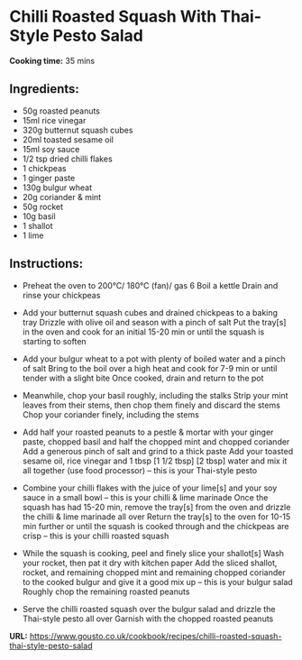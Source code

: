 # Chilli Roasted Squash With Thai-Style Pesto Salad

**Cooking time:** 35 mins

## Ingredients:

- 50g roasted peanuts
- 15ml rice vinegar
- 320g butternut squash cubes
- 20ml toasted sesame oil
- 15ml soy sauce
- 1/2 tsp dried chilli flakes
- 1 chickpeas
- 1 ginger paste
- 130g bulgur wheat
- 20g coriander & mint
- 50g rocket
- 10g basil
- 1 shallot
- 1 lime

## Instructions:

- Preheat the oven to 200°C/ 180°C (fan)/ gas 6
  Boil a kettle
  Drain and rinse your chickpeas

- Add your butternut squash cubes and drained chickpeas to a baking tray
  Drizzle with olive oil and season with a pinch of salt
  Put the tray[s] in the oven and cook for an initial 15-20 min or until the squash is starting to soften

- Add your bulgur wheat to a pot with plenty of boiled water and a pinch of salt
  Bring to the boil over a high heat and cook for 7-9 min or until tender with a slight bite
  Once cooked, drain and return to the pot

- Meanwhile, chop your basil roughly, including the stalks
  Strip your mint leaves from their stems, then chop them finely and discard the stems
  Chop your coriander finely, including the stems

- Add half your roasted peanuts to a pestle & mortar with your ginger paste, chopped basil and half the chopped mint and chopped coriander
  Add a generous pinch of salt and grind to a thick paste
  Add your toasted sesame oil, rice vinegar and 1 tbsp [1 1/2 tbsp] [2 tbsp] water and mix it all together (use food processor) – this is your Thai-style pesto

- Combine your chilli flakes with the juice of your lime[s] and your soy sauce in a small bowl – this is your chilli & lime marinade
  Once the squash has had 15-20 min, remove the tray[s] from the oven and drizzle the chilli & lime marinade all over
  Return the tray[s] to the oven for 10-15 min further or until the squash is cooked through and the chickpeas are crisp – this is your chilli roasted squash

- While the squash is cooking, peel and finely slice your shallot[s]
  Wash your rocket, then pat it dry with kitchen paper
  Add the sliced shallot, rocket, and remaining chopped mint and remaining chopped coriander to the cooked bulgur and give it a good mix up – this is your bulgur salad
  Roughly chop the remaining roasted peanuts

- Serve the chilli roasted squash over the bulgur salad and drizzle the Thai-style pesto all over
  Garnish with the chopped roasted peanuts

**URL:** https://www.gousto.co.uk/cookbook/recipes/chilli-roasted-squash-thai-style-pesto-salad
